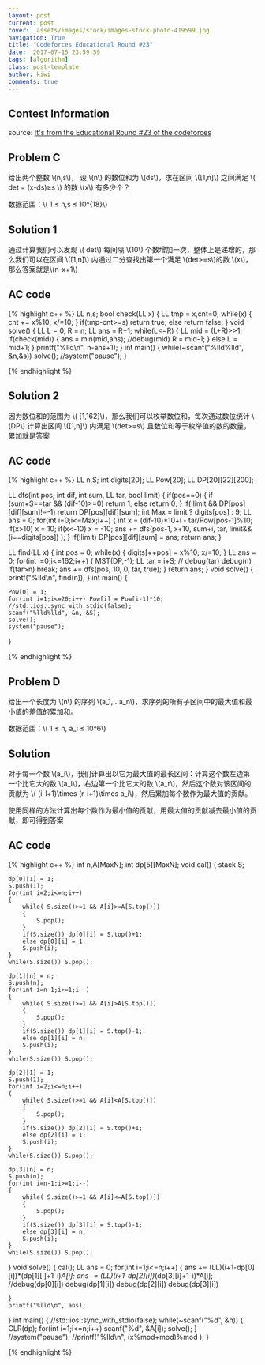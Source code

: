 ```yaml
---
layout: post
current: post
cover:  assets/images/stock/images-stock-photo-419599.jpg
navigation: True
title: "Codeforces Educational Round #23"
date:  2017-07-15 23:59:59
tags: [algorithm]
class: post-template
author: kiwi
comments: true
---
```


## Contest Information

source: [It's from the Educational Round #23 of the codeforces](http://codeforces.com/contest/817)

## Problem C

给出两个整数 \\(n,s\\)， 设 \\(n\\) 的数位和为 \\(ds\\)，求在区间 \\([1,n]\\) 之间满足 \\( det = (x-ds)≥s \\) 的数 \\(x\\) 有多少个？<br>

数据范围：\\( 1 ≤ n,s ≤ 10^{18}\\) <br>


## Solution 1

通过计算我们可以发现 \\( det\\) 每间隔 \\(10\\) 个数增加一次，整体上是递增的，那么我们可以在区间 \\([1,n]\\) 内通过二分查找出第一个满足 \\(det>=s\\)的数 \\(x\\)，那么答案就是\\(n-x+1\\)<br>


## AC code
{% highlight c++ %}
LL n,s;
bool check(LL x)
{
    LL tmp = x,cnt=0;
    while(x)
    {
        cnt += x%10;
        x/=10;
    }
    if(tmp-cnt>=s) return true;
    else return false;
}
void solve()
{
    LL L = 0, R = n;
    LL ans = R+1;
    while(L<=R)
    {
        LL mid = (L+R)>>1;
        if(check(mid))
        {
            ans = min(mid,ans);
            //debug(mid) 
            R = mid-1;
        }
        else L = mid+1;
    }
    printf("%lld\n", n-ans+1);
}
int main()
{
    while(~scanf("%lld%lld", &n,&s))
    solve();
    //system("pause");
}

{% endhighlight %}

## Solution 2

因为数位和的范围为 \\( [1,162]\\)，那么我们可以枚举数位和，每次通过数位统计 \\(DP\\) 计算出区间 \\([1,n]\\) 内满足 \\(det>=s\\) 且数位和等于枚举值的数的数量，累加就是答案<br>

## AC code
{% highlight c++ %}
LL n,S;
int digits[20];
LL Pow[20];
LL DP[20][22][200];

LL dfs(int pos, int dif, int sum, LL tar, bool limit)
{
    if(pos==0)
    {
        if (sum+S==tar && (dif-10)>=0) return 1;
        else return 0;
    }
    if(!limit && DP[pos][dif][sum]!=-1) return DP[pos][dif][sum];
    int Max = limit ? digits[pos] : 9;
    LL ans = 0;
    for(int i=0;i<=Max;i++)
    {
        int x = (dif-10)*10+i - tar/Pow[pos-1]%10;
        if(x>10) x = 10;
        if(x<-10) x = -10;
        ans += dfs(pos-1, x+10, sum+i, tar, limit&&(i==digits[pos]) );
    }
    if(!limit) DP[pos][dif][sum] = ans;
    return ans;
}

LL find(LL x)
{
    int pos = 0;
    while(x)
    {
        digits[++pos] = x%10;
        x/=10;
    }
    LL ans = 0;
    for(int i=0;i<=162;i++)
    {
        MST(DP,-1);
        LL tar = i+S;
       // debug(tar) debug(n)
        if(tar>n) break;
        ans += dfs(pos, 10, 0, tar, true);
    }
    return ans;
}
void solve()
{
    printf("%lld\n", find(n));
}
int main()
{
    
    Pow[0] = 1;
    for(int i=1;i<=20;i++) Pow[i] = Pow[i-1]*10;
    //std::ios::sync_with_stdio(false);
    scanf("%lld%lld", &n, &S);
    solve();
    system("pause");
}


{% endhighlight %}


## Problem D

给出一个长度为 \\(n\\) 的序列 \\(a\_1,...a\_n\\)，求序列的所有子区间中的最大值和最小值的差值的累加和。<br>

数据范围：\\( 1 ≤ n, a\_i ≤ 10^6\\) <br>


## Solution

对于每一个数 \\(a\_i\\)，我们计算出以它为最大值的最长区间：计算这个数左边第一个比它大的数 \\(a\_l\\)，右边第一个比它大的数 \\(a\_r\\)，然后这个数对该区间的贡献为 \\( (i-l+1)\\times (r-i+1)\\times a\_i\\)，然后累加每个数作为最大值的贡献。<br>

使用同样的方法计算出每个数作为最小值的贡献，用最大值的贡献减去最小值的贡献，即可得到答案

## AC code
{% highlight c++ %}
int n,A[MaxN];
int dp[5][MaxN];
void cal()
{
    stack<int> S;

    dp[0][1] = 1;
    S.push(1);
    for(int i=2;i<=n;i++)
    {
        while( S.size()>=1 && A[i]>=A[S.top()])
        {
            S.pop();
        }
        if(S.size()) dp[0][i] = S.top()+1;
        else dp[0][i] = 1;
        S.push(i);
    }
    while(S.size()) S.pop();

    dp[1][n] = n;
    S.push(n);
    for(int i=n-1;i>=1;i--)
    {
        while( S.size()>=1 && A[i]>A[S.top()])
        {
            S.pop();
        }
        if(S.size()) dp[1][i] = S.top()-1;
        else dp[1][i] = n;
        S.push(i);
    }
    while(S.size()) S.pop();

    dp[2][1] = 1;
    S.push(1);
    for(int i=2;i<=n;i++)
    {
        while( S.size()>=1 && A[i]<A[S.top()])
        {
            S.pop();
        }
        if(S.size()) dp[2][i] = S.top()+1;
        else dp[2][i] = 1;
        S.push(i);
    }
    while(S.size()) S.pop();

    dp[3][n] = n;
    S.push(n);
    for(int i=n-1;i>=1;i--)
    {
        while( S.size()>=1 && A[i]<=A[S.top()])
        {
            S.pop();
        }
        if(S.size()) dp[3][i] = S.top()-1;
        else dp[3][i] = n;
        S.push(i);
    }
    while(S.size()) S.pop();
}
void solve()
{
    cal();
    LL ans = 0;
    for(int i=1;i<=n;i++)
    {
        ans += (LL)(i+1-dp[0][i])*(dp[1][i]+1-i)*A[i];
        ans -= (LL)(i+1-dp[2][i])*(dp[3][i]+1-i)*A[i];
        //debug(dp[0][i]) debug(dp[1][i]) debug(dp[2][i]) debug(dp[3][i])

    }
    printf("%lld\n", ans);
}
int main()
{
    //std::ios::sync_with_stdio(false);
    while(~scanf("%d", &n))
    {
        CLR(dp);
        for(int i=1;i<=n;i++) scanf("%d", &A[i]);
        solve();
    }
    //system("pause");
    //printf("%lld\n", (x%mod+mod)%mod );
}

{% endhighlight %}